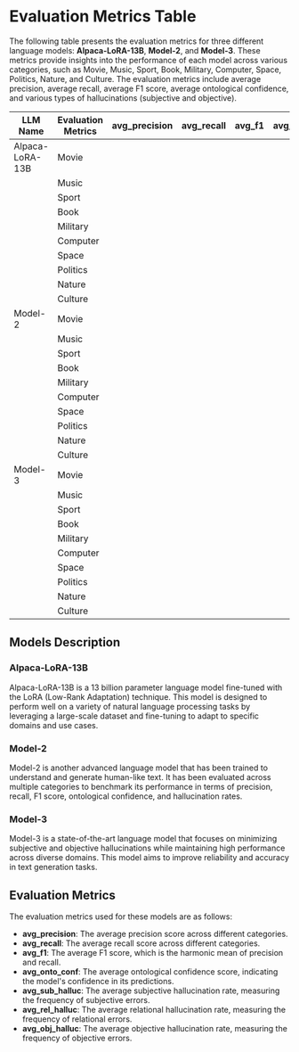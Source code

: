 # Evaluation Metrics Table

The following table presents the evaluation metrics for three different language models: **Alpaca-LoRA-13B**, **Model-2**, and **Model-3**. These metrics provide insights into the performance of each model across various categories, such as Movie, Music, Sport, Book, Military, Computer, Space, Politics, Nature, and Culture. The evaluation metrics include average precision, average recall, average F1 score, average ontological confidence, and various types of hallucinations (subjective and objective).

| LLM Name           | Evaluation Metrics | avg_precision | avg_recall | avg_f1 | avg_onto_conf | avg_sub_halluc | avg_sub_halluc | avg_rel_halluc | avg_obj_halluc |
|--------------------|-------------------|---------------|------------|--------|----------------|----------------|----------------|----------------|----------------|
| Alpaca-LoRA-13B    | Movie             |               |            |        |                |                |                |                |                |
|                    | Music             |               |            |        |                |                |                |                |                |
|                    | Sport             |               |            |        |                |                |                |                |                |
|                    | Book              |               |            |        |                |                |                |                |                |
|                    | Military          |               |            |        |                |                |                |                |                |
|                    | Computer          |               |            |        |                |                |                |                |                |
|                    | Space             |               |            |        |                |                |                |                |                |
|                    | Politics          |               |            |        |                |                |                |                |                |
|                    | Nature            |               |            |        |                |                |                |                |                |
|                    | Culture           |               |            |        |                |                |                |                |                |
| Model-2            | Movie             |               |            |        |                |                |                |                |                |
|                    | Music             |               |            |        |                |                |                |                |                |
|                    | Sport             |               |            |        |                |                |                |                |                |
|                    | Book              |               |            |        |                |                |                |                |                |
|                    | Military          |               |            |        |                |                |                |                |                |
|                    | Computer          |               |            |        |                |                |                |                |                |
|                    | Space             |               |            |        |                |                |                |                |                |
|                    | Politics          |               |            |        |                |                |                |                |                |
|                    | Nature            |               |            |        |                |                |                |                |                |
|                    | Culture           |               |            |        |                |                |                |                |                |
| Model-3            | Movie             |               |            |        |                |                |                |                |                |
|                    | Music             |               |            |        |                |                |                |                |                |
|                    | Sport             |               |            |        |                |                |                |                |                |
|                    | Book              |               |            |        |                |                |                |                |                |
|                    | Military          |               |            |        |                |                |                |                |                |
|                    | Computer          |               |            |        |                |                |                |                |                |
|                    | Space             |               |            |        |                |                |                |                |                |
|                    | Politics          |               |            |        |                |                |                |                |                |
|                    | Nature            |               |            |        |                |                |                |                |                |
|                    | Culture           |               |            |        |                |                |                |                |                |

## Models Description

### Alpaca-LoRA-13B
Alpaca-LoRA-13B is a 13 billion parameter language model fine-tuned with the LoRA (Low-Rank Adaptation) technique. This model is designed to perform well on a variety of natural language processing tasks by leveraging a large-scale dataset and fine-tuning to adapt to specific domains and use cases.

### Model-2
Model-2 is another advanced language model that has been trained to understand and generate human-like text. It has been evaluated across multiple categories to benchmark its performance in terms of precision, recall, F1 score, ontological confidence, and hallucination rates.

### Model-3
Model-3 is a state-of-the-art language model that focuses on minimizing subjective and objective hallucinations while maintaining high performance across diverse domains. This model aims to improve reliability and accuracy in text generation tasks.

## Evaluation Metrics
The evaluation metrics used for these models are as follows:
- **avg_precision**: The average precision score across different categories.
- **avg_recall**: The average recall score across different categories.
- **avg_f1**: The average F1 score, which is the harmonic mean of precision and recall.
- **avg_onto_conf**: The average ontological confidence score, indicating the model's confidence in its predictions.
- **avg_sub_halluc**: The average subjective hallucination rate, measuring the frequency of subjective errors.
- **avg_rel_halluc**: The average relational hallucination rate, measuring the frequency of relational errors.
- **avg_obj_halluc**: The average objective hallucination rate, measuring the frequency of objective errors.

